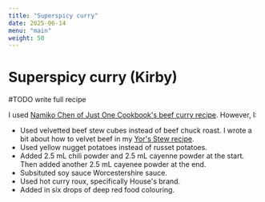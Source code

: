 ```yaml
---
title: "Superspicy curry"
date: 2025-06-14
menu: "main"
weight: 50
---
```


# Superspicy curry (Kirby)

#TODO write full recipe

I used [Namiko Chen of Just One Cookbook's beef curry recipe](https://www.justonecookbook.com/japanese-beef-curry/). However, I:

* Used velvetted beef stew cubes instead of beef chuck roast. I wrote a bit about how to velvet beef in my [Yor's Stew recipe](../spy_x_family/yors_stew.md).
* Used yellow nugget potatoes instead of russet potatoes.
* Added 2.5 mL chili powder and 2.5 mL cayenne powder at the start. Then added another 2.5 mL cayenee powder at the end. 
* Subsituted soy sauce Worcestershire sauce.
* Used hot curry roux, specifically House's brand.
* Added in six drops of deep red food colouring.
